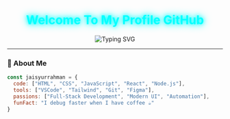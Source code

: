 <!-- Header Title -->
<div align="center">

  <h1 style="color:#00ffff; text-shadow:0 0 10px #00ffff, 0 0 20px #00ffff;">
    <b>Welcome To My Profile GitHub</b>
  </h1>

  <!-- Typing Animation -->
  <img src="https://readme-typing-svg.demolab.com?font=Fira+Code&weight=600&size=26&pause=1000&color=00FFFF&center=true&vCenter=true&width=500&lines=Hi+!+I'm+Jaisyurrahman;A+Full-Stack+Developer;A+Creative+UI+Designer;Welcome+Here!;I debug faster when I have coffee ☕" alt="Typing SVG" />

</div>

---

### 🧠 About Me
```js
const jaisyurrahman = {
  code: ["HTML", "CSS", "JavaScript", "React", "Node.js"],
  tools: ["VSCode", "Tailwind", "Git", "Figma"],
  passions: ["Full-Stack Development", "Modern UI", "Automation"],
  funFact: "I debug faster when I have coffee ☕"
}
